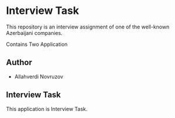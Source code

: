 
# Interview Task

This repository is an interview assignment of one of the well-known Azerbaijani companies.

Contains Two Application

## Author

- Allahverdi Novruzov


## Interview Task
This application is Interview Task.
